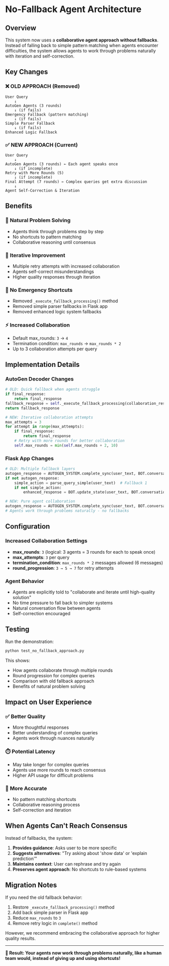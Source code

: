 # No-Fallback Agent Architecture

## Overview

This system now uses a **collaborative agent approach without fallbacks**. Instead of falling back to simple pattern matching when agents encounter difficulties, the system allows agents to work through problems naturally with iteration and self-correction.

## Key Changes

### ❌ OLD APPROACH (Removed)
```
User Query
    ↓
AutoGen Agents (3 rounds)
    ↓ (if fails)
Emergency Fallback (pattern matching)
    ↓ (if fails)  
Simple Parser Fallback
    ↓ (if fails)
Enhanced Logic Fallback
```

### ✅ NEW APPROACH (Current)
```
User Query
    ↓
AutoGen Agents (3 rounds) ← Each agent speaks once
    ↓ (if incomplete)
Retry with More Rounds (5)
    ↓ (if incomplete)
Final Attempt (7 rounds) ← Complex queries get extra discussion
    ↓
Agent Self-Correction & Iteration
```

## Benefits

### 🧠 **Natural Problem Solving**
- Agents think through problems step by step
- No shortcuts to pattern matching
- Collaborative reasoning until consensus

### 🔄 **Iterative Improvement**
- Multiple retry attempts with increased collaboration
- Agents self-correct misunderstandings
- Higher quality responses through iteration

### 🚫 **No Emergency Shortcuts**
- Removed `_execute_fallback_processing()` method
- Removed simple parser fallbacks in Flask app
- Removed enhanced logic system fallbacks

### ⚡ **Increased Collaboration**
- Default max_rounds: `3` → `4`
- Termination condition: `max_rounds` → `max_rounds * 2`
- Up to 3 collaboration attempts per query

## Implementation Details

### AutoGen Decoder Changes

```python
# OLD: Quick fallback when agents struggle
if final_response:
    return final_response
fallback_response = self._execute_fallback_processing(collaboration_result)
return fallback_response

# NEW: Iterative collaboration attempts
max_attempts = 3
for attempt in range(max_attempts):
    if final_response:
        return final_response
    # Retry with more rounds for better collaboration
    self.max_rounds = min(self.max_rounds + 2, 10)
```

### Flask App Changes

```python
# OLD: Multiple fallback layers
autogen_response = AUTOGEN_SYSTEM.complete_sync(user_text, BOT.conversation)
if not autogen_response:
    simple_action = parse_query_simple(user_text)  # Fallback 1
    if not simple_action:
        enhanced_response = BOT.update_state(user_text, BOT.conversation)  # Fallback 2

# NEW: Pure agent collaboration
autogen_response = AUTOGEN_SYSTEM.complete_sync(user_text, BOT.conversation)
# Agents work through problems naturally - no fallbacks
```

## Configuration

### Increased Collaboration Settings
- **max_rounds**: `3` (logical: 3 agents = 3 rounds for each to speak once)
- **max_attempts**: `3` per query
- **termination_condition**: `max_rounds * 2` messages allowed (6 messages)
- **round_progression**: `3 → 5 → 7` for retry attempts

### Agent Behavior
- Agents are explicitly told to "collaborate and iterate until high-quality solution"
- No time pressure to fall back to simpler systems
- Natural conversation flow between agents
- Self-correction encouraged

## Testing

Run the demonstration:
```bash
python test_no_fallback_approach.py
```

This shows:
- How agents collaborate through multiple rounds
- Round progression for complex queries
- Comparison with old fallback approach
- Benefits of natural problem solving

## Impact on User Experience

### ✅ **Better Quality**
- More thoughtful responses
- Better understanding of complex queries
- Agents work through nuances naturally

### ⏱️ **Potential Latency**
- May take longer for complex queries
- Agents use more rounds to reach consensus
- Higher API usage for difficult problems

### 🎯 **More Accurate**
- No pattern matching shortcuts
- Collaborative reasoning process
- Self-correction and iteration

## When Agents Can't Reach Consensus

Instead of fallbacks, the system:
1. **Provides guidance**: Asks user to be more specific
2. **Suggests alternatives**: "Try asking about 'show data' or 'explain prediction'"
3. **Maintains context**: User can rephrase and try again
4. **Preserves agent approach**: No shortcuts to rule-based systems

## Migration Notes

If you need the old fallback behavior:
1. Restore `_execute_fallback_processing()` method
2. Add back simple parser in Flask app
3. Reduce `max_rounds` to `3`
4. Remove retry logic in `complete()` method

However, we recommend embracing the collaborative approach for higher quality results.

---

**🚀 Result: Your agents now work through problems naturally, like a human team would, instead of giving up and using shortcuts!** 